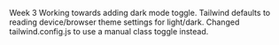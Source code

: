 Week 3
Working towards adding dark mode toggle. 
Tailwind defaults to reading device/browser theme settings for light/dark. Changed tailwind.config.js to use a manual class toggle instead.
